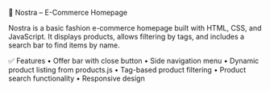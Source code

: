 🛒 Nostra – E-Commerce Homepage

Nostra is a basic fashion e-commerce homepage built with HTML, CSS, and JavaScript. It displays products, allows filtering by tags, and includes a search bar to find items by name.

✅ Features
	•	Offer bar with close button
	•	Side navigation menu
	•	Dynamic product listing from products.js
	•	Tag-based product filtering
	•	Product search functionality
	•	Responsive design
